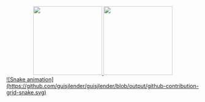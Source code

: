 <div align="center">
  <a href="https://github.com/guisjlender">
  <img height="180em" src="https://github-readme-stats.vercel.app/api?username=guisjlender&show_icons=true&theme=dark&include_all_commits=true&count_private=true"/>
  <img height="180em" src="https://github-readme-stats.vercel.app/api/top-langs/?username=guisjlender&layout=compact&langs_count=7&theme=dark"/>
</div>

  <div>
     ![Snake animation](https://github.com/guisjlender/guisjlender/blob/output/github-contribution-grid-snake.svg)
  </div>
